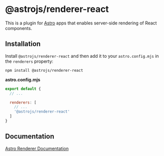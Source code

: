 # @astrojs/renderer-react

This is a plugin for [Astro][astro] apps that enables server-side rendering of React components.

## Installation

Install `@astrojs/renderer-react` and then add it to your `astro.config.mjs` in the `renderers` property:

```
npm install @astrojs/renderer-react
```

__astro.config.mjs__

```js
export default {
  // ...

  renderers: [
    // ...
    '@astrojs/renderer-react'
  ]
}
```

## Documentation

[Astro Renderer Documentation][renderer-docs]

[astro]: https://astro.build
[renderer-docs]: https://docs.astro.build/reference/renderer-reference
